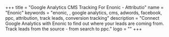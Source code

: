+++
title = "Google Analytics CMS Tracking For Enonic - Attributio"
name = "Enonic"
keywords = "enonic, , google analytics, cms, adwords, facebook, ppc, attribution, track leads, conversion tracking"
description = "Connect Google Analytics with Enonic to find out where your leads are coming from. Track leads from the source - from search to ppc."
logo = ""
+++
